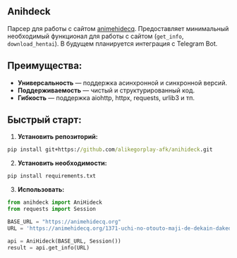 ## Anihdeck

Парсер для работы с сайтом [animehidecq](https://animehidecq.org). Предоставляет минимальный необходимый функционал для работы с сайтом (`get_info`, `download_hentai`). В будущем планируется интеграция с Telegram Bot.

## Преимущества:
- **Универсальность** — поддержка асинхронной и синхронной версий.
- **Поддерживаемость** — чистый и структурированный код.
- **Гибкость** — поддержка aiohttp, httpx, requests, urlib3 и тп.

## Быстрый старт:
1. **Установить репозиторий:**
```cmd
pip install git+https://github.com/alikegorplay-afk/anihideck.git
```

2. **Установить необходимости:**
```cmd
pip install requirements.txt
```

3. **Использовать:**
```python
from anihdeck import AniHideck
from requests import Session

BASE_URL = "https://animehidecq.org"
URL = 'https://animehidecq.org/1371-uchi-no-otouto-maji-de-dekain-dakedo-mi-ni-konai.html'

api = AniHideck(BASE_URL, Session())
result = api.get_info(URL)
```
